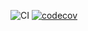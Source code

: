 ![CI](https://github.com/saileshmishraindia/poetry-device-lib-testing/actions/workflows/python-ci.yml/badge.svg)
[![codecov](https://codecov.io/gh/saileshmishraindia/poetry-device-lib-testing/branch/main/graph/badge.svg)](https://codecov.io/gh/saileshmishraindia/poetry-device-lib-testing)
